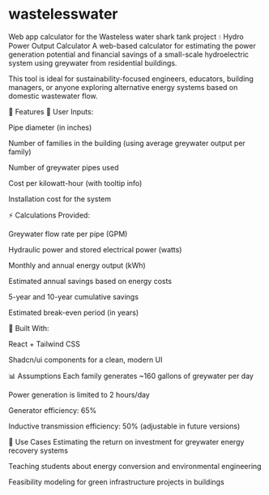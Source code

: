# wastelesswater
Web app calculator for the Wasteless water shark tank project
💧 Hydro Power Output Calculator
A web-based calculator for estimating the power generation potential and financial savings of a small-scale hydroelectric system using greywater from residential buildings.

This tool is ideal for sustainability-focused engineers, educators, building managers, or anyone exploring alternative energy systems based on domestic wastewater flow.

🚀 Features
🔢 User Inputs:

Pipe diameter (in inches)

Number of families in the building (using average greywater output per family)

Number of greywater pipes used

Cost per kilowatt-hour (with tooltip info)

Installation cost for the system

⚡ Calculations Provided:

Greywater flow rate per pipe (GPM)

Hydraulic power and stored electrical power (watts)

Monthly and annual energy output (kWh)

Estimated annual savings based on energy costs

5-year and 10-year cumulative savings

Estimated break-even period (in years)

📎 Built With:

React + Tailwind CSS

Shadcn/ui components for a clean, modern UI

📊 Assumptions
Each family generates ~160 gallons of greywater per day

Power generation is limited to 2 hours/day

Generator efficiency: 65%

Inductive transmission efficiency: 50% (adjustable in future versions)

🧠 Use Cases
Estimating the return on investment for greywater energy recovery systems

Teaching students about energy conversion and environmental engineering

Feasibility modeling for green infrastructure projects in buildings
